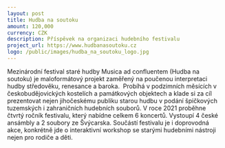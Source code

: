 ```yaml
---
layout: post
title: Hudba na soutoku
amount: 120,000
currency: CZK
description: Příspěvek na organizaci hudebního festivalu
project_url: https://www.hudbanasoutoku.cz
logo: /public/images/hudba_na_soutoku_logo.jpg
---
```


Mezinárodní festival staré hudby Musica ad confluentem (Hudba na soutoku) je maloformátový projekt zaměřený na poučenou interpretaci hudby středověku, renesance a baroka.  Probíhá v podzimních měsících v českobudějovických kostelích a památkových objektech a klade si za cíl prezentovat nejen jihočeskému publiku starou hudbu v podání špičkových tuzemských i zahraničních hudebních souborů. V roce 2021 proběhne čtvrtý ročník festivalu, který nabídne celkem 6 koncertů. Vystoupí 4 české ansámbly a 2 soubory ze Švýcarska. Součástí festivalu je i doprovodná akce, konkrétně jde o interaktivní workshop se starými hudebními nástroji nejen pro rodiče a děti.
